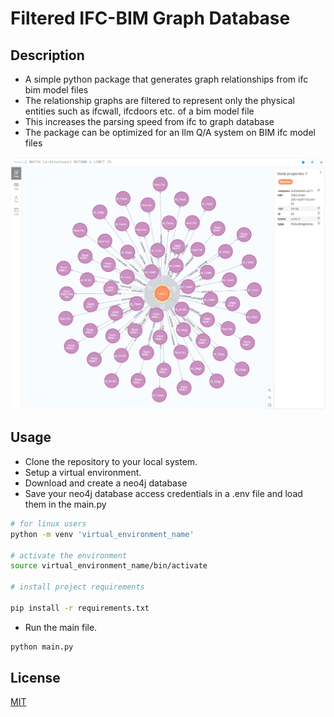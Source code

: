 # Filtered IFC-BIM Graph Database

## Description
- A simple python package that generates graph relationships from ifc bim model files 
- The relationship graphs are filtered to represent only the physical entities such as ifcwall, ifcdoors etc. of a bim model file
- This increases the parsing speed from ifc to graph database 
- The package can be optimized for an llm Q/A system on BIM ifc model files

![Neo4j Graph Data](./images/neo4j_level2.png)

## Usage
- Clone the repository to your local system.
- Setup a virtual environment.
- Download and create a neo4j database
- Save your neo4j database access credentials in a .env file and load them in the main.py 

```bash
# for linux users 
python -m venv 'virtual_environment_name'

# activate the environment 
source virtual_environment_name/bin/activate

# install project requirements

pip install -r requirements.txt

```
- Run the main file.

```bash
python main.py 
```

## License
[MIT](https://choosealicense.com/licenses/mit/)
